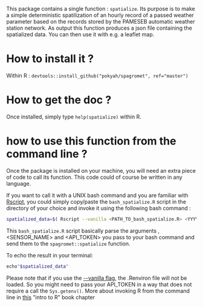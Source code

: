 This package contains a single function : `spatialize`. Its purpose is to make a simple deterministic spatilization of an hourly record of a passed weather parameter based on the records stored by the PAMESEB automatic weather station network. As output this function produces a json file containing the spatialized data. You can then use it with e.g. a leaflet map.

# How to install it ?

Within R : 
`devtools::install_github("pokyah/spagromet", ref="master")`

# How to get the doc ? 

Once installed, simply type `help(spatialize)` within R.

# how to use this function from the command line ? 

Once the package is installed on your machine, you will need an extra piece of code to call its function. This code could of course be written in any language.

If you want to call it with a UNIX bash command and you are familiar with [Rscript](http://www.milanor.net/blog/bashr-howto-pass-parameters-from-bash-script-to-r/), you could simply copy/paste the `bash_spatialize.R` script in the directory of your choice and invoke it using the following bash command : 

```bash
spatialized_data=$( Rscript --vanilla <PATH_TO_bash_spatialize.R> <YYYY-MM-DD> <SENSOR_NAME> <spagromet_token>)
```

This `bash_spatialize.R` script basically parse the arguments <YYYY-MM-DD>, <SENSOR_NAME> and <API_TOKEN> you pass to your bash command and send them to the `spagromet::spatialize` function.

To echo the result in your terminal: 

```bash
echo"$spatialized_data"
```

Please note that if you use the [--vanilla flag](https://www.math.ucla.edu/~anderson/rw1001/library/base/html/Startup.html), the .Renviron file will not be loaded. So you might need to pass your API_TOKEN in a way that does not require a call the `Sys.getenv()`. More about invoking R from the command line in [this](https://colinfay.me/intro-to-r/appendix-b-invoking-r.html) "intro to R" book chapter




